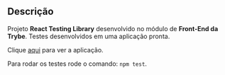 ## Descrição

Projeto __React Testing Library__ desenvolvido no módulo de __Front-End da Trybe__. Testes desenvolvidos em uma aplicação pronta.

Clique [aqui](https://project-react-testing-library-eta.vercel.app/) para ver a aplicação.

Para rodar os testes rode o comando: `npm test`.